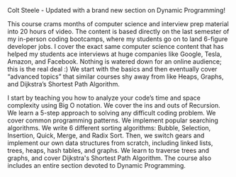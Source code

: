 Colt Steele - Updated with a brand new section on Dynamic Programming!

This course crams months of computer science and interview prep material into 20 hours of video. The content is based directly on the last semester of my in-person coding bootcamps, where my students go on to land 6-figure developer jobs. I cover the exact same computer science content that has helped my students ace interviews at huge companies like Google, Tesla, Amazon, and Facebook. Nothing is watered down for an online audience; this is the real deal :)   We start with the basics and then eventually cover “advanced topics” that similar courses shy away from like Heaps, Graphs, and Dijkstra’s Shortest Path Algorithm. 

I start by teaching you how to analyze your code’s time and space complexity using Big O notation.  We cover the ins and outs of Recursion.  We learn a 5-step approach to solving any difficult coding problem. We cover common programming patterns. We implement popular searching algorithms. We write 6 different sorting algorithms: Bubble, Selection, Insertion, Quick, Merge, and Radix Sort.   Then, we switch gears and implement our own data structures from scratch, including linked lists, trees, heaps, hash tables, and graphs.  We learn to traverse trees and graphs, and cover Dijkstra's Shortest Path Algorithm.  The course also includes an entire section devoted to Dynamic Programming.
